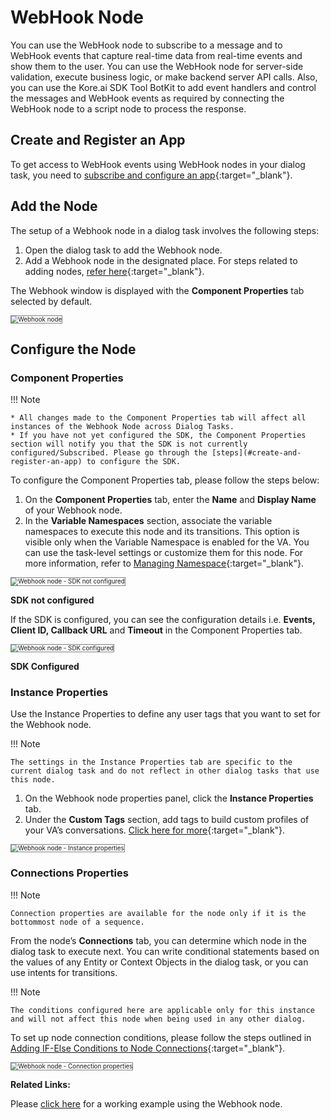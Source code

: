 # WebHook Node

You can use the WebHook node to subscribe to a message and to WebHook events that capture real-time data from real-time events and show them to the user. You can use the WebHook node for server-side validation, execute business logic, or make backend server API calls. Also, you can use the Kore.ai SDK Tool BotKit to add event handlers and control the messages and WebHook events as required by connecting the WebHook node to a script node to process the response.


## Create and Register an App

To get access to WebHook events using WebHook nodes in your dialog task, you need to [subscribe and configure an app](https://docsinternal-kore.github.io/docs/xo/sdk/sdk-configuration/){:target="_blank"}.


## Add the Node

The setup of a Webhook node in a dialog task involves the following steps:

1. Open the dialog task to add the Webhook node.
2. Add a Webhook node in the designated place. For steps related to adding nodes, [refer here](../../using-the-dialog-builder-tool/#add-nodes){:target="_blank"}.

The Webhook window is displayed with the **Component Properties** tab selected by default.

<img src="../images/webhook-node-img2-add-node.png" alt="Webhook node" title="Webhook node" style="border:1px solid gray;zoom:70%;">


## Configure the Node

### Component Properties

!!! Note
    
    * All changes made to the Component Properties tab will affect all instances of the Webhook Node across Dialog Tasks.
    * If you have not yet configured the SDK, the Component Properties section will notify you that the SDK is not currently configured/Subscribed. Please go through the [steps](#create-and-register-an-app) to configure the SDK.
 

To configure the Component Properties tab, please follow the steps below:

1. On the **Component Properties** tab, enter the **Name** and **Display Name** of your Webhook node. 
2. In the **Variable Namespaces** section, associate the variable namespaces to execute this node and its transitions. This option is visible only when the Variable Namespace is enabled for the VA. You can use the task-level settings or customize them for this node. For more information, refer to [Managing Namespace](../../../../../app-settings/managing-namespace){:target="_blank"}.


<img src="../images/webhook-node-img3-component-properties-sdk-not-configured.png" alt="Webhook node - SDK not configured" title="Webhook node - SDK Not configured" style="border:1px solid gray;zoom:70%;">
    
**SDK not configured**

If the SDK is configured, you can see the configuration details i.e. **Events, Client ID, Callback URL** and **Timeout** in the Component Properties tab.

<img src="../images/webhook-node-img3-component-properties-sdk-configured.png" alt="Webhook node - SDK configured" title="Webhook node - SDK configured" style="border:1px solid gray;zoom:70%;">

**SDK Configured**


### Instance Properties

Use the Instance Properties to define any user tags that you want to set for the Webhook node.

!!! Note

    The settings in the Instance Properties tab are specific to the current dialog task and do not reflect in other dialog tasks that use this node.

1.  On the Webhook node properties panel, click the **Instance Properties** tab.
2. Under the **Custom Tags** section, add tags to build custom profiles of your VA’s conversations. [Click here for more](../../../../../analytics/automation/custom-dashboard/custom-meta-tags/){:target="_blank"}.

<img src="../images/webhook-node-img4-instance-properties.png" alt="Webhook node - Instance properties" title="Webhook node - Instance properties" style="border:1px solid gray;zoom:70%;">


### Connections Properties

!!! Note

    Connection properties are available for the node only if it is the bottommost node of a sequence. 

From the node’s **Connections** tab, you can determine which node in the dialog task to execute next. You can write conditional statements based on the values of any Entity or Context Objects in the dialog task, or you can use intents for transitions.

!!! Note

    The conditions configured here are applicable only for this instance and will not affect this node when being used in any other dialog.


To set up node connection conditions, please follow the steps outlined in [Adding IF-Else Conditions to Node Connections](../../node-connections/nodes-conditions){:target="_blank"}.

<img src="../images/webhook-node-img5-connections-properties.png" alt="Webhook node - Connection properties" title="Webhook node - Connection properties" style="border:1px solid gray;zoom:70%;">


**Related Links:**

Please [click here](https://community.kore.ai/t/example-of-how-to-use-web-hook-node-for-response-which-takes-more-than-20-seconds/989) for a working example using the Webhook node.